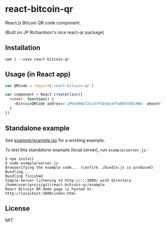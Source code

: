# react-bitcoin-qr

React.js Bitcoin QR code component.

(Built on JP Richardson's nice react-qr package)

## Installation

    npm i --save react-bitcoin-qr


## Usage (in React app)

```js
var QRCode = require('react-bitcoin-qr')

var component = React.createClass({
  render: function() {
    <BitcoinQRCode address='1PEoUKNxTZsc5rFSQvQjeTVwDE9vEDCRWm' amount='100000' message='One hundred thousand satoshi (1 mBTC) donation to BitGive' />
  }
})
```

## Standalone example

See [example/example.jsx](example/example.jsx) for a working example. 

To test this standalone example (local server), run `example/server.js` :

```
$ npm install
$ node example/server.js
Browserifying the example code... (confirm ./bundle.js is produced)
Bundling...
Bundling finished
Simple-Server listening to http://:::3000/ with directory /home/user/projs/git/react-bitcoin-qr/example
React Bitcoin QR demo page is hosted at http://localhost:3000/index.html
```

## License

MIT
